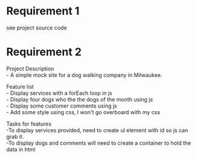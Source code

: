 # Requirement 1
see project source code

# Requirement 2
 Project Description <br>
    - A simple mock site for a dog walking company in Milwaukee. 

 Feature list <br>
    - Display services with a forEach loop in js <br>
    - Display four dogs who the the dogs of the month using js <br>
    - Display some customer comments using js <br>
    - Add some style using css, I won't go overboard with my css <br>

 Tasks for features <br>
    -To display services provided, need to create ul element with id so js can grab it. <br>
    -To display dogs and comments will need to create a container to hold the data in html <br>
